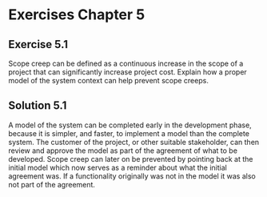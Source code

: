 # Exercises Chapter 5

## Exercise 5.1

Scope creep can be defined as a continuous increase in the scope of a project that can significantly increase project cost. Explain how a proper model of the system context can help prevent scope creeps.

## Solution 5.1

A model of the system can be completed early in the development phase, because it is simpler, and faster, to implement a model than the complete system. The customer of the project, or other suitable stakeholder, can then review and approve the model as part of the agreement of what to be developed. Scope creep can later on be prevented by pointing back at the initial model which now serves as a reminder about what the initial agreement was. If a functionality originally was not in the model it was also not part of the agreement.

